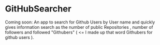 # GitHubSearcher
Coming soon: An app to search for Github Users by User name and quickly gives information search as the number of public Repositories , number of followers and followed "Githubers" ( &lt;= I made up that word Githubers for github users ).  
